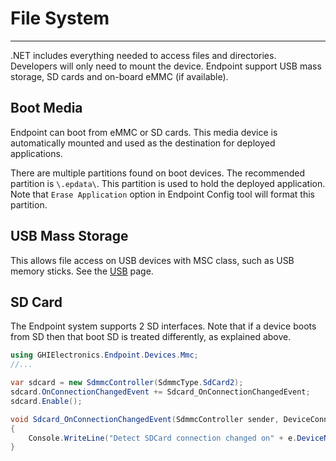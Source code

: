 # File System

---

.NET includes everything needed to access files and directories. Developers will only need to mount the device. Endpoint support USB mass storage, SD cards and on-board eMMC (if available).

## Boot Media
Endpoint can boot from eMMC or SD cards. This media device is automatically mounted and used as the destination for deployed applications.

There are multiple partitions found on boot devices. The recommended partition is `\.epdata\`. This partition is used to hold the deployed application. Note that `Erase Application` option in Endpoint Config tool will format this partition.

## USB Mass Storage
This allows file access on USB devices with MSC class, such as USB memory sticks. See the [USB](usb.md) page.

## SD Card

The Endpoint system supports 2 SD interfaces. Note that if a device boots from SD then that boot SD is treated differently, as explained above.

```cs
using GHIElectronics.Endpoint.Devices.Mmc;
//...

var sdcard = new SdmmcController(SdmmcType.SdCard2);
sdcard.OnConnectionChangedEvent += Sdcard_OnConnectionChangedEvent;
sdcard.Enable();

void Sdcard_OnConnectionChangedEvent(SdmmcController sender, DeviceConnectionEventArgs e)
{
    Console.WriteLine("Detect SDCard connection changed on" + e.DeviceName + ", status: " + e.DeviceStatus + ", id = " + e.DeviceId);
}
```